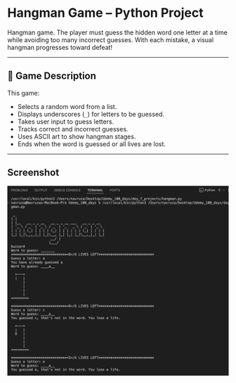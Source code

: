 # Hangman Game – Python Project

Hangman game. The player must guess the hidden word one letter at a time while avoiding too many incorrect guesses. With each mistake, a visual hangman progresses toward defeat!

---

## 🧩 Game Description

This game:
- Selects a random word from a list.
- Displays underscores (`_`) for letters to be guessed.
- Takes user input to guess letters.
- Tracks correct and incorrect guesses.
- Uses ASCII art to show hangman stages.
- Ends when the word is guessed or all lives are lost.

---

## Screenshot

![Hangman Game](hangman_screenshot.png)
